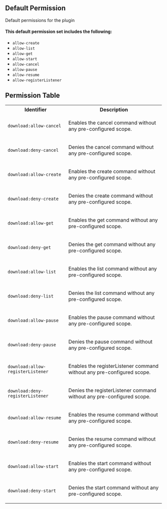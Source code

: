 ## Default Permission

Default permissions for the plugin

#### This default permission set includes the following:

- `allow-create`
- `allow-list`
- `allow-get`
- `allow-start`
- `allow-cancel`
- `allow-pause`
- `allow-resume`
- `allow-registerListener`

## Permission Table

<table>
<tr>
<th>Identifier</th>
<th>Description</th>
</tr>


<tr>
<td>

`download:allow-cancel`

</td>
<td>

Enables the cancel command without any pre-configured scope.

</td>
</tr>

<tr>
<td>

`download:deny-cancel`

</td>
<td>

Denies the cancel command without any pre-configured scope.

</td>
</tr>

<tr>
<td>

`download:allow-create`

</td>
<td>

Enables the create command without any pre-configured scope.

</td>
</tr>

<tr>
<td>

`download:deny-create`

</td>
<td>

Denies the create command without any pre-configured scope.

</td>
</tr>

<tr>
<td>

`download:allow-get`

</td>
<td>

Enables the get command without any pre-configured scope.

</td>
</tr>

<tr>
<td>

`download:deny-get`

</td>
<td>

Denies the get command without any pre-configured scope.

</td>
</tr>

<tr>
<td>

`download:allow-list`

</td>
<td>

Enables the list command without any pre-configured scope.

</td>
</tr>

<tr>
<td>

`download:deny-list`

</td>
<td>

Denies the list command without any pre-configured scope.

</td>
</tr>

<tr>
<td>

`download:allow-pause`

</td>
<td>

Enables the pause command without any pre-configured scope.

</td>
</tr>

<tr>
<td>

`download:deny-pause`

</td>
<td>

Denies the pause command without any pre-configured scope.

</td>
</tr>

<tr>
<td>

`download:allow-registerListener`

</td>
<td>

Enables the registerListener command without any pre-configured scope.

</td>
</tr>

<tr>
<td>

`download:deny-registerListener`

</td>
<td>

Denies the registerListener command without any pre-configured scope.

</td>
</tr>

<tr>
<td>

`download:allow-resume`

</td>
<td>

Enables the resume command without any pre-configured scope.

</td>
</tr>

<tr>
<td>

`download:deny-resume`

</td>
<td>

Denies the resume command without any pre-configured scope.

</td>
</tr>

<tr>
<td>

`download:allow-start`

</td>
<td>

Enables the start command without any pre-configured scope.

</td>
</tr>

<tr>
<td>

`download:deny-start`

</td>
<td>

Denies the start command without any pre-configured scope.

</td>
</tr>
</table>

